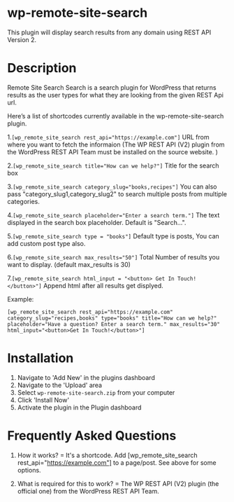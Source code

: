 # wp-remote-site-search
This plugin will display search results from any domain using REST API Version 2.


# Description 
Remote Site Search Search is a search plugin for WordPress that returns results as the user types for what they are looking from the given REST Api url.


Here’s a list of shortcodes currently available in the wp-remote-site-search plugin.

1.`[wp_remote_site_search rest_api="https://example.com"]`
	URL from where you want to fetch the informaion
	(The WP REST API (V2) plugin from the WordPress REST API Team must be installed on the source website. )

2.`[wp_remote_site_search title="How can we help?"]`
	Title for the search box

3.`[wp_remote_site_search category_slug="books,recipes"]`
	You can also pass "category_slug1,category_slug2" to search multiple posts from multiple categories.

4.`[wp_remote_site_search placeholder="Enter a search term."]`
	The text displayed in the search box placeholder. Default is "Search...".

5.`[wp_remote_site_search type = "books"]`
	Default type is posts,
	You can add custom post type also.

6.`[wp_remote_site_search max_results="50"]`
	Total Number of results you want to display.
	(default max_results is 30)

7.`[wp_remote_site_search html_input = "<button> Get In Touch!</button>"]`
	Append html after all results get displyed.

Example:

`[wp_remote_site_search rest_api="https://example.com" category_slug="recipes,books" type="books" title="How can we help?" placeholder="Have a question? Enter a search term." max_results="30" html_input="<button>Get In Touch!</button>"]`

# Installation

1. Navigate to 'Add New' in the plugins dashboard
2. Navigate to the 'Upload' area
3. Select `wp-remote-site-search.zip` from your computer
4. Click 'Install Now'
5. Activate the plugin in the Plugin dashboard

# Frequently Asked Questions

1. How it works? =
It's a shortcode. Add [wp_remote_site_search rest_api="https://example.com"] to a page/post. See above for some options.

2. What is required for this to work? =
The WP REST API (V2) plugin (the official one) from the WordPress REST API Team.

